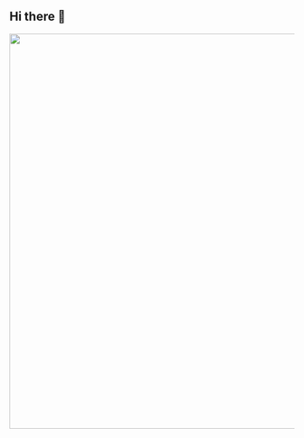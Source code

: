 ## Hi there 👋
<p align="center">
    <img src="https://github.com/NC7-Team/.github/assets/77683645/5f17efc0-81da-47e7-a18a-7560f787c47c" width="700">
</p>


<!--

## Hi there 👋

**Here are some ideas to get you started:**

🙋‍♀️ A short introduction - what is your organization all about?
🌈 Contribution guidelines - how can the community get involved?
👩‍💻 Useful resources - where can the community find your docs? Is there anything else the community should know?
🍿 Fun facts - what does your team eat for breakfast?
🧙 Remember, you can do mighty things with the power of [Markdown](https://docs.github.com/github/writing-on-github/getting-started-with-writing-and-formatting-on-github/basic-writing-and-formatting-syntax)
-->
